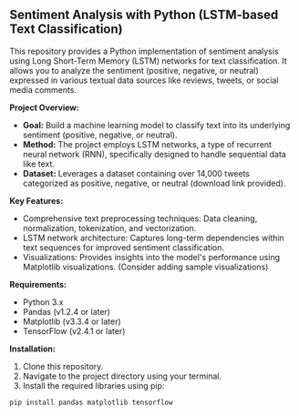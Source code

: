 ## Sentiment Analysis with Python (LSTM-based Text Classification)

This repository provides a Python implementation of sentiment analysis using Long Short-Term Memory (LSTM) networks for text classification. It allows you to analyze the sentiment (positive, negative, or neutral) expressed in various textual data sources like reviews, tweets, or social media comments.

**Project Overview:**

* **Goal:** Build a machine learning model to classify text into its underlying sentiment (positive, negative, or neutral).
* **Method:** The project employs LSTM networks, a type of recurrent neural network (RNN), specifically designed to handle sequential data like text.
* **Dataset:** Leverages a dataset containing over 14,000 tweets categorized as positive, negative, or neutral (download link provided).

**Key Features:**

* Comprehensive text preprocessing techniques: Data cleaning, normalization, tokenization, and vectorization.
* LSTM network architecture: Captures long-term dependencies within text sequences for improved sentiment classification.
* Visualizations: Provides insights into the model's performance using Matplotlib visualizations. (Consider adding sample visualizations)

**Requirements:**

* Python 3.x
* Pandas (v1.2.4 or later)
* Matplotlib (v3.3.4 or later)
* TensorFlow (v2.4.1 or later)

**Installation:**

1. Clone this repository.
2. Navigate to the project directory using your terminal.
3. Install the required libraries using pip:

```bash
pip install pandas matplotlib tensorflow
